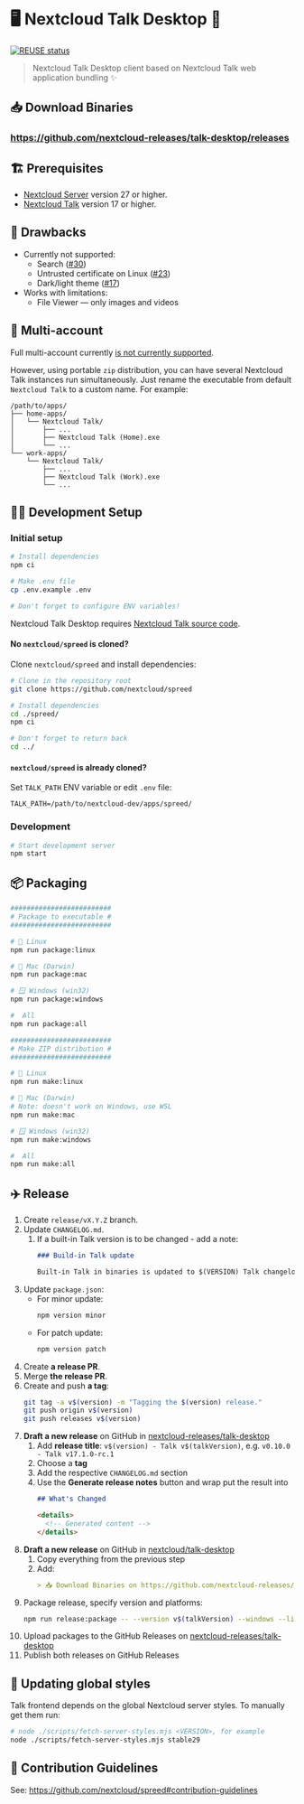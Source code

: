 <!--
  - SPDX-FileCopyrightText: 2022 Nextcloud GmbH and Nextcloud contributors
  - SPDX-License-Identifier: CC0-1.0
-->

# 🖥️ Nextcloud Talk Desktop 💬

[![REUSE status](https://api.reuse.software/badge/github.com/nextcloud/talk-desktop)](https://api.reuse.software/info/github.com/nextcloud/talk-desktop)

> Nextcloud Talk Desktop client based on Nextcloud Talk web application bundling ✨

## 📥 Download Binaries

### https://github.com/nextcloud-releases/talk-desktop/releases

## 🏗️ Prerequisites

- [Nextcloud Server](https://github.com/nextcloud/server) version 27 or higher.
- [Nextcloud Talk](https://github.com/nextcloud/spreed) version 17 or higher.

## 👾 Drawbacks

- Currently not supported:
  - Search ([#30](https://github.com/nextcloud/talk-desktop/issues/30))
  - Untrusted certificate on Linux ([#23](https://github.com/nextcloud/talk-desktop/issues/23))
  - Dark/light theme ([#17](https://github.com/nextcloud/talk-desktop/issues/17))
- Works with limitations:
  - File Viewer — only images and videos

## 👥 Multi-account

Full multi-account currently [is not currently supported](https://github.com/nextcloud/talk-desktop/issues/7).

However, using portable `zip` distribution, you can have several Nextcloud Talk instances run simultaneously. Just rename the executable from default  `Nextcloud Talk` to a custom name. For example: 

```
/path/to/apps/
├── home-apps/
│   └── Nextcloud Talk/
│       ├── ...
│       ├── Nextcloud Talk (Home).exe
│       └── ...
└── work-apps/
    └── Nextcloud Talk/
        ├── ...
        ├── Nextcloud Talk (Work).exe
        └── ...
```

## 🧑‍💻 Development Setup

### Initial setup

```bash
# Install dependencies
npm ci

# Make .env file
cp .env.example .env

# Don't forget to configure ENV variables! 
```

Nextcloud Talk Desktop requires [Nextcloud Talk source code](https://github.com/nextcloud/spreed).

#### No `nextcloud/spreed` is cloned?

Clone `nextcloud/spreed` and install dependencies:

```bash
# Clone in the repository root
git clone https://github.com/nextcloud/spreed

# Install dependencies
cd ./spreed/
npm ci

# Don't forget to return back
cd ../
```

#### `nextcloud/spreed` is already cloned?

Set `TALK_PATH` ENV variable or edit `.env` file:
 ```dotenv
TALK_PATH=/path/to/nextcloud-dev/apps/spreed/
 ```

### Development

```bash
# Start development server
npm start
```

## 📦 Packaging

```bash
#########################
# Package to executable #
#########################

# 🐧 Linux
npm run package:linux

# 🍏 Mac (Darwin)
npm run package:mac

# 🪟 Windows (win32)
npm run package:windows

#  All
npm run package:all

#########################
# Make ZIP distribution #
#########################

# 🐧 Linux
npm run make:linux

# 🍏 Mac (Darwin)
# Note: doesn't work on Windows, use WSL
npm run make:mac

# 🪟 Windows (win32)
npm run make:windows

#  All
npm run make:all
```

## ✈️ Release

1. Create `release/vX.Y.Z` branch.
2. Update `CHANGELOG.md`.  
   1. If a built-in Talk version is to be changed - add a note:
      ```md
      ### Build-in Talk update

      Built-in Talk in binaries is updated to $(VERSION) Talk changelog: https://github.com/nextcloud/spreed/blob/master/CHANGELOG.md
      ``` 
3. Update `package.json`:  
   - For minor update:
     ```sh
     npm version minor
     ```
   - For patch update:
     ```sh
     npm version patch
     ```
4. Create **a release PR**.
5. Merge **the release PR**.
6. Create and push **a tag**:
   ```sh
   git tag -a v$(version) -m "Tagging the $(version) release."
   git push origin v$(version)
   git push releases v$(version)
   ```
7. **Draft a new release** on GitHub in [nextcloud-releases/talk-desktop](https://github.com/nextcloud-releases/talk-desktop/releases)
   1. Add **release title**: `v$(version) - Talk v$(talkVersion)`, e.g. `v0.10.0 - Talk v17.1.0-rc.1`
   2. Choose a **tag**
   3. Add the respective `CHANGELOG.md` section
   4. Use the **Generate release notes** button and wrap put the result into
      ```md
      ## What's Changed

      <details>
        <!-- Generated content -->
      </details>
      ``` 
8. **Draft a new release** on GitHub in [nextcloud/talk-desktop](https://github.com/nextcloud/talk-desktop/releases)
   1. Copy everything from the previous step
   2. Add:
      ```md
      > 📥 Download Binaries on https://github.com/nextcloud-releases/talk-desktop/releases/tag/v$(version)
      ```
9. Package release, specify version and platforms:
   ```sh
   npm run release:package -- --version v$(talkVersion) --windows --linux --mac
   ```
10. Upload packages to the GitHub Releases on [nextcloud-releases/talk-desktop](https://github.com/nextcloud-releases/talk-desktop/releases/lastest)
11. Publish both releases on GitHub Releases

## 🎨 Updating global styles

Talk frontend depends on the global Nextcloud server styles. To manually get them run:

```sh
# node ./scripts/fetch-server-styles.mjs <VERSION>, for example
node ./scripts/fetch-server-styles.mjs stable29
```

## 👥 Contribution Guidelines

See: https://github.com/nextcloud/spreed#contribution-guidelines
